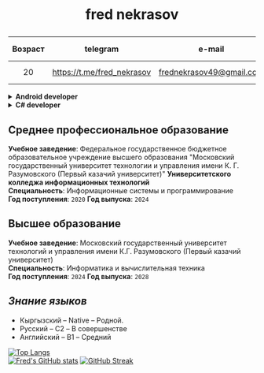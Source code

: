# <p align="center">fred nekrasov</p>

|Возраст|telegram|e-mail|Гражданство|Кол-во посетителей|
|:----:|:----:|:----:|:----:|:----:|
|20|https://t.me/fred_nekrasov|frednekrasov49@gmail.com|Кыргызская республика|![](https://komarev.com/ghpvc/?username=FredNekrasov&color=gray)|

<details><summary><b>Android developer</b></summary>

## Обо мне
Android Kotlin разработчик
1. Проектировал архитектуру, используя как модульную чистую архитектуру, так и фича-модульную в паре с чистой архитектурой.
2. Разрабатывал мобильные клиенты для веб-сайтов, обеспечивая удобный доступ к веб-контенту на мобильных устройствах, включая быструю загрузку, интуитивно понятный интерфейс и поддержку различных экранов без проблем с отображением.
3. Анализировал и рефакторил код для повышения читаемости и устранения узких мест.
4. Исправлял ошибки, применяя юнит-тесты, средства отладки и логирование. Иногда полезным был также отдых, который помогал найти решения.

### Стэк:
Язык программирования: `Kotlin`;  
Пользовательский интерфейс: `Android Views`, `Jetpack Compose`;  
Асинхронное программирование: `Coroutines`, `flow`;  
Работа с сетью: `Retrofit2`, `Ktor-client`;  
Хранение данных: `Room`, `SQLDelight`;  
Dependency Injection: `Dagger-Hilt`, `Koin`;  
Архитектура, принципы и паттерны: `REST`, `Single Activity`, `SOLID`, `Clean Architecture`, `MVVM`, `MVI`;  
Взаимодействие с сервером: `REST API`;  
Тестирование: `Unit`;  
Инструменты разработки: `Android Studio`, `Git`.

</details>

<details><summary><b>C# developer</b></summary>

## Обо мне
Я занимался разработкой desktop приложений с использованием `Windows Forms` и `WPF`. Больше занимался логикой приложений, нежели пользовательским интерфейсом. А также разрабатывал `Web API` на платформе `.NET` с использованием `ASP.NET Core Web API`. Я уверенно взаимодействую с базами данных, использую `Entity Framework` для удобной и эффективной работы с данными.

### Навыки и инструменты разработки:
- Языки программирования: `C#`;
- Платформы: `.NET Framework`, `.NET Core`, `ASP.NET Core`;
- Технологии: `WPF`, `Web API`;
- ORM, взаимодействие с базой данных: `ef6`, `entity framework core`;
- Базы данных: `SQLite`, `MS SQL Server`, `PostgreSQL`;
- Инструменты разработки: `Visual Studio`, `Rider`, `Git`.

</details>

Среднее профессиональное образование
-
**Учебное заведение**: Федеральное государственное бюджетное образовательное учреждение высшего образования "Московский государственный университет технологии и управления имени К. Г. Разумовского (Первый казачий университет)" **Университетского колледжа информационных технологий**  
**Специальность**: Информационные системы и программирование  
**Год поступления**: `2020` **Год выпуска**: `2024`

Высшее образование
-
**Учебное заведение**: Московский государственный университет технологий и управления имени К.Г. Разумовского (Первый казачий университет)  
**Специальность**: Информатика и вычислительная техника  
**Год поступления**: `2024` **Год выпуска**: `2028`


***Знание языков***
-
- Кыргызский – Native – Родной.
- Русский – C2 – В совершенстве
- Английский – B1 – Средний

[![Top Langs](https://github-readme-stats.vercel.app/api/top-langs/?username=FredNekrasov&theme=vue&border_radius=9&langs_count=20&layout=compact)](https://github.com/anuraghazra/github-readme-stats)  
[![Fred's GitHub stats](https://github-readme-stats.vercel.app/api?username=FredNekrasov&show_icons=true&theme=vue&border_radius=9)](https://github.com/anuraghazra/github-readme-stats)
[![GitHub Streak](https://streak-stats.demolab.com/?user=FredNekrasov)](https://git.io/streak-stats)

